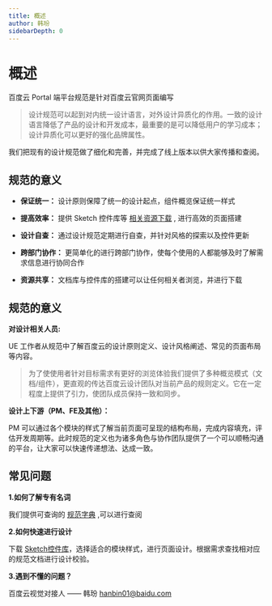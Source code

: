 ```yaml
---
title: 概述
author: 韩玢
sidebarDepth: 0
---
```


# 概述

百度云 Portal 端平台规范是针对百度云官网页面编写

>设计规范可以起到对内统一设计语言，对外设计异质化的作用。一致的设计语言降低了产品的设计和开发成本，最重要的是可以降低用户的学习成本；设计异质化可以更好的强化品牌属性。

我们把现有的设计规范做了细化和完善，并完成了线上版本以供大家传播和查阅。


## 规范的意义

- **保证统一：** 设计原则保障了统一的设计起点，组件概览保证统一样式

- **提高效率：** 提供 Sketch 控件库等 [相关资源下载](/portal/resource/Download.html) , 进行高效的页面搭建

- **设计自查：** 通过设计规范定期进行自查，并针对风格的探索以及控件更新

- **跨部门协作：** 更简单化的进行跨部门协作，使每个使用的人都能够及时了解需求信息进行协同合作
- **资源共享：** 文档库与控件库的搭建可以让任何相关者浏览，并进行下载


## 规范的意义


**对设计相关人员:**

UE 工作者从规范中了解百度云的设计原则定义、设计风格阐述、常见的页面布局等内容。
>为了使使用者针对目标需求有更好的浏览体验我们提供了多种概览模式（文档/组件），更直观的传达百度云设计团队对当前产品的规则定义。它在一定程度上提供了引力，使团队成员保持一致和同步。

**设计上下游（PM、FE及其他）：**

PM 可以通过各个模块的样式了解当前页面可呈现的结构布局，完成内容填充，评估开发周期等。此时规范的定义也为诸多角色与协作团队提供了一个可以顺畅沟通的平台，让大家可以快速传递想法、达成一致。


## 常见问题

**1.如何了解专有名词**

我们提供可查询的 [规范字典](/portal/other/Dictionaries.html) ,可以进行查阅

**2.如何快速进行设计**

下载 [Sketch控件库](/portal/resource/Download.html)，选择适合的模块样式，进行页面设计。根据需求查找相对应的规范文档进行设计校验。

**3.遇到不懂的问题？**

百度云视觉对接人 —— 韩玢 <hanbin01@baidu.com> 

